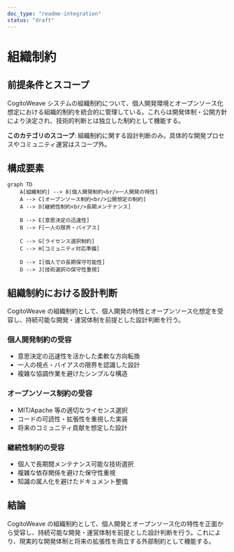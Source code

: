```yaml
---
doc_type: "readme-integration"
status: "draft"
---
```


# 組織制約

## 前提条件とスコープ

CogitoWeave システムの組織制約について、個人開発環境とオープンソース化想定における組織的制約を統合的に管理している。これらは開発体制・公開方針により決定され、技術的判断とは独立した制約として機能する。

**このカテゴリのスコープ**: 組織制約に関する設計判断のみ。具体的な開発プロセスやコミュニティ運営はスコープ外。

## 構成要素

```mermaid
graph TD
    A[組織制約] --> B[個人開発制約<br/>一人開発の特性]
    A --> C[オープンソース制約<br/>公開想定の制約]
    A --> D[継続性制約<br/>長期メンテナンス]

    B --> E[意思決定の迅速性]
    B --> F[一人の限界・バイアス]

    C --> G[ライセンス選択制約]
    C --> H[コミュニティ対応準備]

    D --> I[個人での長期保守可能性]
    D --> J[技術選択の保守性重視]
```

## 組織制約における設計判断

CogitoWeave の組織制約として、個人開発の特性とオープンソース化想定を受容し、持続可能な開発・運営体制を前提とした設計判断を行う。

### 個人開発制約の受容

- 意思決定の迅速性を活かした柔軟な方向転換
- 一人の視点・バイアスの限界を認識した設計
- 複雑な協調作業を避けたシンプルな構造

### オープンソース制約の受容

- MIT/Apache 等の適切なライセンス選択
- コードの可読性・拡張性を重視した実装
- 将来のコミュニティ貢献を想定した設計

### 継続性制約の受容

- 個人で長期間メンテナンス可能な技術選択
- 複雑な依存関係を避けた保守性重視
- 知識の属人化を避けたドキュメント整備

## 結論

CogitoWeave の組織制約として、個人開発とオープンソース化の特性を正面から受容し、持続可能な開発・運営体制を前提とした設計判断を行う。これにより、現実的な開発体制と将来の拡張性を両立する外部制約として機能する。
